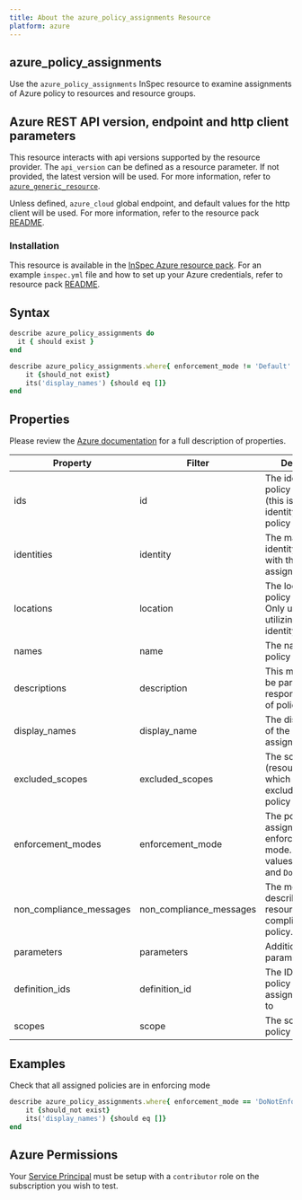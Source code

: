 ```yaml
---
title: About the azure_policy_assignments Resource
platform: azure
---
```


## azure_policy_assignments

Use the `azure_policy_assignments` InSpec resource to examine assignments of Azure policy to resources and resource groups.

## Azure REST API version, endpoint and http client parameters

This resource interacts with api versions supported by the resource provider.
The `api_version` can be defined as a resource parameter.
If not provided, the latest version will be used.
For more information, refer to [`azure_generic_resource`](azure_generic_resource.md).

Unless defined, `azure_cloud` global endpoint, and default values for the http client will be used.
For more information, refer to the resource pack [README](../../README.md).

### Installation

This resource is available in the [InSpec Azure resource pack](https://github.com/inspec/inspec-azure).
For an example `inspec.yml` file and how to set up your Azure credentials, refer to resource pack [README](../../README.md#Service-Principal).

## Syntax

```ruby
describe azure_policy_assignments do
  it { should exist }
end
```

```ruby
describe azure_policy_assignments.where{ enforcement_mode != 'Default' } do
    it {should_not exist}
    its('display_names') {should eq []}
end
```

## Properties

Please review the [Azure documentation](https://docs.microsoft.com/en-us/rest/api/policy/policyassignments/list#policyassignment) for a full description of properties.

| Property                | Filter           | Description                                                                              |
|-------------------------|------------------|------------------------------------------------------------------------------------------|
| ids                     | id               | The identity of the policy assignment (this is not the identity of the policy itself)    |
| identities              | identity         | The managed identity associated with the policy assignment.                              |
| locations               | location         | The location of the policy assignment. Only used when utilizing managed identity.        |
| names                   | name             | The name of the policy assignment                                                        |
| descriptions            | description      | This message will be part of response in case of policy violation.                       |
| display_names           | display_name     | The display name of the policy assignment.                                               |
| excluded_scopes         | excluded_scopes  | The scopes (resources/groups) which are excluded from this policy assignment             |
| enforcement_modes       | enforcement_mode | The policy assignment enforcement mode. Possible values are `Default` and `DoNotEnforce` |
| non_compliance_messages | non_compliance_messages | The messages that describe why a resource is non-compliant with the policy.       |
| parameters              | parameters       | Additional parameters                                                                    |
| definition_ids          | definition_id    | The ID of the policy that this assignment refers to                                      |
| scopes                  | scope            | The scope of the policy assignment                                                       |

## Examples

Check that all assigned policies are in enforcing mode

```ruby
describe azure_policy_assignments.where{ enforcement_mode == 'DoNotEnforce' } do
    it {should_not exist}
    its('display_names') {should eq []}
end
```

## Azure Permissions

Your [Service Principal](https://docs.microsoft.com/en-us/azure/azure-resource-manager/resource-group-create-service-principal-portal) must be setup with a `contributor` role on the subscription you wish to test.
